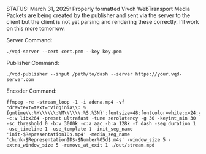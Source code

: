 STATUS: March 31, 2025: Properly formatted Vivoh WebTransport Media Packets are being created by the publisher and sent via the server to the client but the client is not yet parsing and rendering these correctly. I'll work on this more tomorrow.

Server Command:
```
./vqd-server --cert cert.pem --key key.pem
```

Publisher Command:
```
./vqd-publisher --input /path/to/dash --server https://your.vqd-server.com
```

Encoder Command:
```
ffmpeg -re -stream_loop -1 -i adena.mp4 -vf "drawtext=text='Virginia\\: %{gmtime\\:%H\\\\\\:%M\\\\\\:%S.%3N}':fontsize=48:fontcolor=white:x=24:y=24" -c:v libx264 -preset ultrafast -tune zerolatency -g 30 -keyint_min 30 -sc_threshold 0 -b:v 3000k -c:a aac -b:a 128k -f dash -seg_duration 1 -use_timeline 1 -use_template 1 -init_seg_name 'init-$RepresentationID$.mp4' -media_seg_name 'chunk-$RepresentationID$-$Number%05d$.m4s' -window_size 5 -extra_window_size 5 -remove_at_exit 1 ./out/stream.mpd
```
